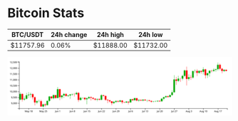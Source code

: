 # Bitcoin Stats

BTC/USDT|24h change|24h high|24h low|
|---|---|---|---|
|$11757.96|0.06%|$11888.00|$11732.00|

<img src="./chart.svg">
